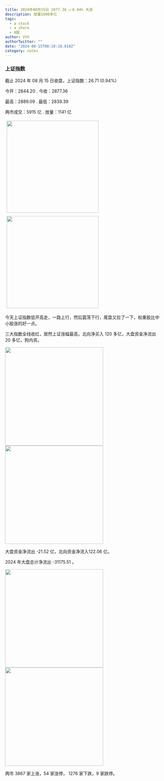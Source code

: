 ```yaml
---
title: 2024年08月15日 2877.36 📈0.94% 大涨
description: 放量1000多亿
tags:
  - a stock
  - a share
  - A股
author: VVV
authorTwitter: ""
date: "2024-08-15T08:18:18.018Z"
category: notes
---
```


### 上证指数

截止 2024 年 08 月 15 日收盘，上证指数：<span class="font-semibold text-r-5">26.71 (0.94%)</span>

今开：<span class="font-semibold text-g-5">2844.20 </span> . 今收：<span class="font-semibold text-r-5">2877.36 </span>

最高：<span class="font-semibold text-r-5">2889.09 </span> . 最低：<span class="font-semibold text-g-5">2839.39 </span>

两市成交：<span class="font-semibold">5915 亿</span> . 放量：<span class="font-semibold text-r-6">1141 亿</span>

<img src="/images/uploads/2024-08/20240815-zs-sh.png" style="width: 300px;display:inline-block;margin: 5px">
<img src="/images/uploads/2024-08/20240815-zs-sh-rk.png" style="width: 300px;display:inline-block;margin: 5px">

今天上证指数低开高走，一路上行，然后震荡下行，尾盘又拉了一下，权重股比中小股涨的好一点。

三大指数全线收红，居然上证涨幅最高，北向净买入 120 多亿，大盘资金净流出 20 多亿，狗内资。

<img src="/images/uploads/2024-08/20240815-zs-global.png" width="320">
<img src="/images/uploads/2024-08/20240815-zs-bs.png" width="320">

大盘资金净流出 <span class="font-semibold text-g-5">-21.52 亿</span>，北向资金净流入<span class="font-semibold text-r-6">122.06 亿</span>。

2024 年大盘总计净流出 <span class="font-semibold text-g-8">-31175.51 </span>。

<img src="/images/uploads/2024-08/20240815-zs-as.png" width="320">
<img src="/images/uploads/2024-08/20240815-zs-zdtj.png" width="320">

两市 <span class="font-semibold text-r-7">3867</span> 家上涨，54 家涨停， <span class="text-g-6">1276</span> 家下跌，9 家跌停。
